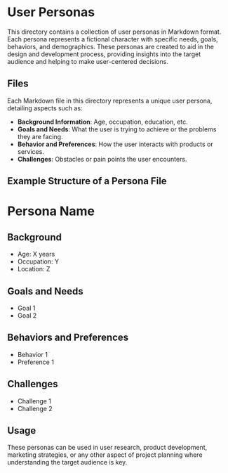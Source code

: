 # User Personas

This directory contains a collection of user personas in Markdown format. Each persona represents a fictional character with specific needs, goals, behaviors, and demographics. These personas are created to aid in the design and development process, providing insights into the target audience and helping to make user-centered decisions.

## Files

Each Markdown file in this directory represents a unique user persona, detailing aspects such as:
- **Background Information**: Age, occupation, education, etc.
- **Goals and Needs**: What the user is trying to achieve or the problems they are facing.
- **Behavior and Preferences**: How the user interacts with products or services.
- **Challenges**: Obstacles or pain points the user encounters.

## Example Structure of a Persona File


# Persona Name

## Background
- Age: X years
- Occupation: Y
- Location: Z

## Goals and Needs
- Goal 1
- Goal 2

## Behaviors and Preferences
- Behavior 1
- Preference 1

## Challenges
- Challenge 1
- Challenge 2


## Usage

These personas can be used in user research, product development, marketing strategies, or any other aspect of project planning where understanding the target audience is key.
